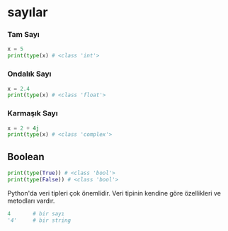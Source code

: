 # sayılar

### Tam Sayı

```python
x = 5
print(type(x) # <class 'int'>
```

### Ondalık Sayı

```python
x = 2.4
print(type(x) # <class 'float'>
```

### Karmaşık Sayı

```python
x = 2 + 4j
print(type(x) # <class 'complex'>
```

## Boolean

```python
print(type(True)) # <class 'bool'>
print(type(False)) # <class 'bool'> 
```

Python'da veri tipleri çok önemlidir. Veri tipinin kendine göre özellikleri ve metodları vardır.

```python
4       # bir sayı
'4'     # bir string
```
